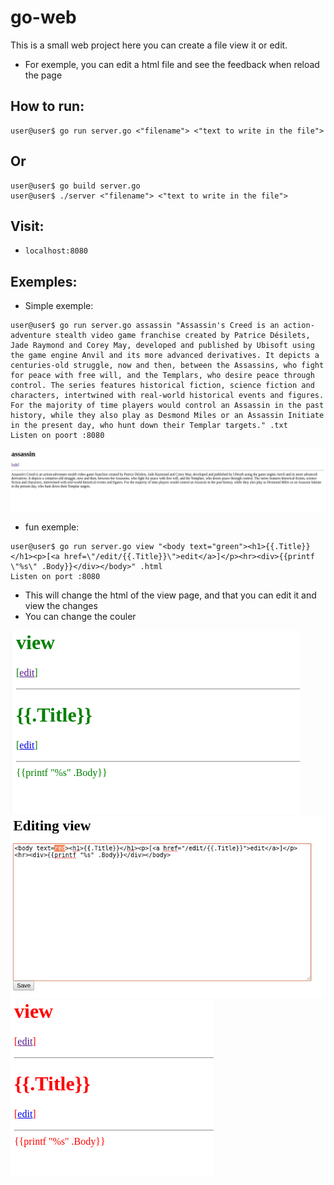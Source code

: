 # go-web

This is a small web project here you can create a file view it or edit.
- For exemple, you can edit a html file and see the feedback when reload the page

## How to run:

```console
user@user$ go run server.go <"filename"> <"text to write in the file">
```

## Or 

```console
user@user$ go build server.go
user@user$ ./server <"filename"> <"text to write in the file">
```

## Visit:
- `localhost:8080`

## Exemples:

- Simple exemple:

```console
user@user$ go run server.go assassin "Assassin's Creed is an action-adventure stealth video game franchise created by Patrice Désilets, Jade Raymond and Corey May, developed and published by Ubisoft using the game engine Anvil and its more advanced derivatives. It depicts a centuries-old struggle, now and then, between the Assassins, who fight for peace with free will, and the Templars, who desire peace through control. The series features historical fiction, science fiction and characters, intertwined with real-world historical events and figures. For the majority of time players would control an Assassin in the past history, while they also play as Desmond Miles or an Assassin Initiate in the present day, who hunt down their Templar targets." .txt
Listen on poort :8080

```

![](firstExemple.png)

- fun exemple:

```console
user@user$ go run server.go view "<body text="green"><h1>{{.Title}}</h1><p>[<a href=\"/edit/{{.Title}}\">edit</a>]</p><hr><div>{{printf \"%s\" .Body}}</div></body>" .html
Listen on port :8080

```

- This will change the html of the view page, and that you can edit it and view the changes
- You can change the couler

![](secondexemple.png)
![](onemore.png)
![](twomore.png)
